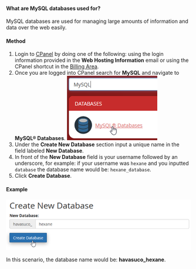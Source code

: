 #### What are MySQL databases used for?
MySQL databases are used for managing large amounts of information and data over the web easily. 

#### Method
1. Login to [CPanel](https://cpanel.hexaneweb.com) by doing one of the following: using the login information provided in the **Web Hosting Information** email or using the CPanel shortcut in the [Billing Area](https://billing.hexanenetworks.com/).
2. Once you are logged into CPanel search for **MySQL** and navigate to **MySQL® Databases**.
![Finding MySQL Databases](https://raw.githubusercontent.com/HexaneNetworks/help-assets/master/assets/png/finding-mysql.png)
3. Under the **Create New Database** section input a unique name in the field labeled **New Database**.
4. In front of the **New Database** field is your username followed by an underscore, for example: if your username was ``hexane`` and you inputted ``database`` the database name would be: ``hexane_database``.
5. Click **Create Database**.

#### Example
![Creating a Database](https://raw.githubusercontent.com/HexaneNetworks/help-assets/master/assets/png/creating-a-database.png)

In this scenario, the database name would be: **havasuco_hexane**.
